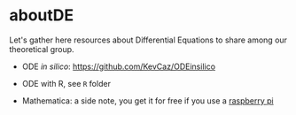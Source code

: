 # aboutDE

Let's gather here resources about Differential Equations to share among our
theoretical group.


- ODE *in silico*: https://github.com/KevCaz/ODEinsilico

- ODE with R, see `R` folder

- Mathematica: a side note, you get it for free if you use a [raspberry pi](http://www.wolfram.com/raspberry-pi/)
